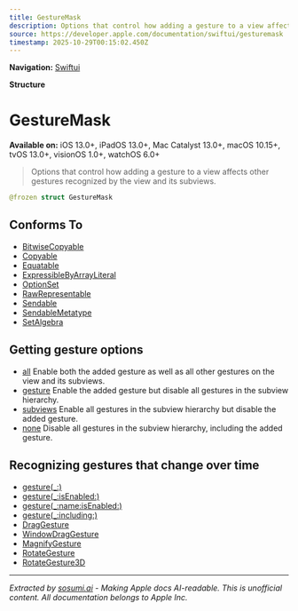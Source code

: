 ```yaml
---
title: GestureMask
description: Options that control how adding a gesture to a view affects other gestures recognized by the view and its subviews.
source: https://developer.apple.com/documentation/swiftui/gesturemask
timestamp: 2025-10-29T00:15:02.450Z
---
```


**Navigation:** [Swiftui](/documentation/swiftui)

**Structure**

# GestureMask

**Available on:** iOS 13.0+, iPadOS 13.0+, Mac Catalyst 13.0+, macOS 10.15+, tvOS 13.0+, visionOS 1.0+, watchOS 6.0+

> Options that control how adding a gesture to a view affects other gestures recognized by the view and its subviews.

```swift
@frozen struct GestureMask
```

## Conforms To

- [BitwiseCopyable](/documentation/Swift/BitwiseCopyable)
- [Copyable](/documentation/Swift/Copyable)
- [Equatable](/documentation/Swift/Equatable)
- [ExpressibleByArrayLiteral](/documentation/Swift/ExpressibleByArrayLiteral)
- [OptionSet](/documentation/Swift/OptionSet)
- [RawRepresentable](/documentation/Swift/RawRepresentable)
- [Sendable](/documentation/Swift/Sendable)
- [SendableMetatype](/documentation/Swift/SendableMetatype)
- [SetAlgebra](/documentation/Swift/SetAlgebra)

## Getting gesture options

- [all](/documentation/swiftui/gesturemask/all) Enable both the added gesture as well as all other gestures on the view and its subviews.
- [gesture](/documentation/swiftui/gesturemask/gesture) Enable the added gesture but disable all gestures in the subview hierarchy.
- [subviews](/documentation/swiftui/gesturemask/subviews) Enable all gestures in the subview hierarchy but disable the added gesture.
- [none](/documentation/swiftui/gesturemask/none) Disable all gestures in the subview hierarchy, including the added gesture.

## Recognizing gestures that change over time

- [gesture(_:)](/documentation/swiftui/view/gesture(_:))
- [gesture(_:isEnabled:)](/documentation/swiftui/view/gesture(_:isenabled:))
- [gesture(_:name:isEnabled:)](/documentation/swiftui/view/gesture(_:name:isenabled:))
- [gesture(_:including:)](/documentation/swiftui/view/gesture(_:including:))
- [DragGesture](/documentation/swiftui/draggesture)
- [WindowDragGesture](/documentation/swiftui/windowdraggesture)
- [MagnifyGesture](/documentation/swiftui/magnifygesture)
- [RotateGesture](/documentation/swiftui/rotategesture)
- [RotateGesture3D](/documentation/swiftui/rotategesture3d)

---

*Extracted by [sosumi.ai](https://sosumi.ai) - Making Apple docs AI-readable.*
*This is unofficial content. All documentation belongs to Apple Inc.*
